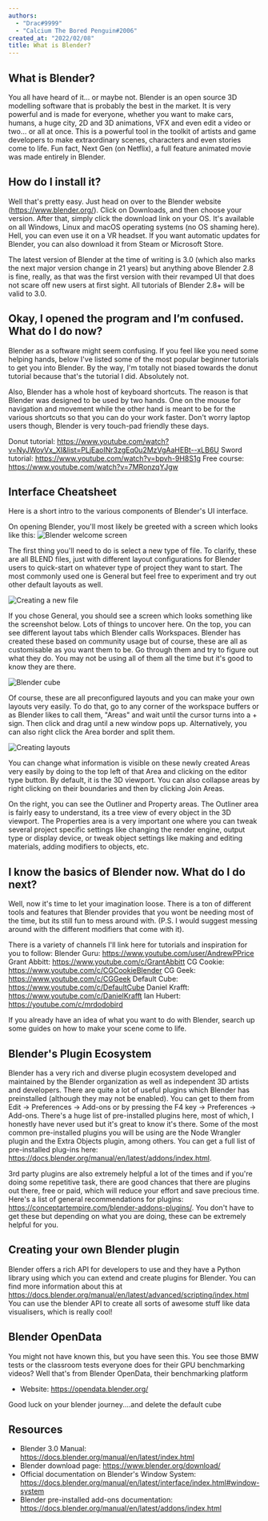 ```yaml
---
authors:
  - "Drac#9999"
  - "Calcium The Bored Penguin#2006"
created_at: "2022/02/08"
title: What is Blender?
---
```


## What is Blender?

You all have heard of it... or maybe not. Blender is an open source 3D modelling software that is probably the best in the market. It is very powerful and is made for everyone, whether you want to make cars, humans, a huge city, 2D and 3D animations, VFX and even edit a video or two... or all at once. This is a powerful tool in the toolkit of artists and game developers to make extraordinary scenes, characters and even stories come to life. Fun fact, Next Gen (on Netflix), a full feature animated movie was made entirely in Blender.

## How do I install it?

Well that's pretty easy. Just head on over to the Blender website (https://www.blender.org/). Click on Downloads, and then choose your version. After that, simply click the download link on your OS. It's available on all Windows, Linux and macOS operating systems (no OS shaming here). Hell, you can even use it on a VR headset. If you want automatic updates for Blender, you can also download it from Steam or Microsoft Store. 

The latest version of Blender at the time of writing is 3.0 (which also marks the next major version change in 21 years) but anything above Blender 2.8 is fine, really, as that was the first version with their revamped UI that does not scare off new users at first sight. All tutorials of Blender 2.8+ will be valid to 3.0.

## Okay, I opened the program and I’m confused. What do I do now?

Blender as a software might seem confusing. If you feel like you need some helping hands, below I've listed some of the most popular beginner tutorials to get you into Blender. By the way, I'm totally not biased towards the donut tutorial because that's the tutorial I did. Absolutely not. 

Also, Blender has a whole host of keyboard shortcuts. The reason is that Blender was designed to be used by two hands. One on the mouse for navigation and movement while the other hand is meant to be for the various shortcuts so that you can do your work faster. Don't worry laptop users though, Blender is very touch-pad friendly these days.

Donut tutorial: https://www.youtube.com/watch?v=NyJWoyVx_XI&list=PLjEaoINr3zgEq0u2MzVgAaHEBt--xLB6U
Sword tutorial: https://www.youtube.com/watch?v=bpvh-9H8S1g
Free course: https://www.youtube.com/watch?v=7MRonzqYJgw

## Interface Cheatsheet
Here is a short intro to the various components of Blender's UI interface. 

On opening Blender, you'll most likely be greeted with a screen which looks like this: 
![Blender welcome screen](https://i.imgur.com/LlemZnX.png)

The first thing you'll need to do is select a new type of file. To clarify, these are all BLEND files, just with different layout configurations for Blender users to quick-start on whatever type of project they want to start. The most commonly used one is General but feel free to experiment and try out other default layouts as well.

![Creating a new file](https://i.imgur.com/vUX0uNc.png)

If you chose General, you should see a screen which looks something like the screenshot below. Lots of things to uncover here. On the top, you can see different layout tabs which Blender calls Workspaces. Blender has created these based on community usage but of course, these are all as customisable as you want them to be. Go through them and try to figure out what they do. You may not be using all of them all the time but it's good to know they are there.

![Blender cube](https://i.imgur.com/ihDWjQf.png)

Of course, these are all preconfigured layouts and you can make your own layouts very easily. To do that, go to any corner of the workspace buffers or as Blender likes to call them, "Areas" and wait until the cursor turns into a + sign. Then click and drag until a new window pops up. Alternatively, you can also right click the Area border and split them.

![Creating layouts](https://i.imgur.com/EAhpONn.png)

You can change what information is visible on these newly created Areas very easily by doing to the top left of that Area and clicking on the editor type button. By default, it is the 3D viewport. You can also collapse areas by right clicking on their boundaries and then by clicking Join Areas.

On the right, you can see the Outliner and Property areas. The Outliner area is fairly easy to understand, its a tree view of every object in the 3D viewport. The Properties area is a very important one where you can tweak several project specific settings like changing the render engine, output type or display device, or tweak object settings like making and editing materials, adding modifiers to objects, etc.

## I know the basics of Blender now. What do I do next?

Well, now it's time to let your imagination loose. There is a ton of different tools and features that Blender provides that you wont be needing most of the time, but its still fun to mess around with. (P.S. I would suggest messing around with the different modifiers that come with it).

There is a variety of channels I'll link here for tutorials and inspiration for you to follow:
Blender Guru: https://www.youtube.com/user/AndrewPPrice
Grant Abbitt: https://www.youtube.com/c/GrantAbbitt
CG Cookie: https://www.youtube.com/c/CGCookieBlender
CG Geek: https://www.youtube.com/c/CGGeek
Default Cube: https://www.youtube.com/c/DefaultCube
Daniel Krafft: https://www.youtube.com/c/DanielKrafft
Ian Hubert: https://youtube.com/c/mrdodobird

If you already have an idea of what you want to do with Blender, search up some guides on how to make your scene come to life.

## Blender's Plugin Ecosystem

Blender has a very rich and diverse plugin ecosystem developed and maintained by the Blender organization as well as independent 3D artists and developers. There are quite a lot of useful plugins which Blender has preinstalled (although they may not be enabled). You can get to them from Edit → Preferences → Add-ons or by pressing the F4 key → Preferences → Add-ons. There's a huge list of pre-installed plugins here, most of which, I honestly have never used but it's great to know it's there. Some of the most common pre-installed plugins you will be using are the Node Wrangler plugin and the Extra Objects plugin, among others. You can get a full list of pre-installed plug-ins here: https://docs.blender.org/manual/en/latest/addons/index.html.

3rd party plugins are also extremely helpful a lot of the times and if you're doing some repetitive task, there are good chances that there are plugins out there, free or paid, which will reduce your effort and save precious time. Here's a list of general recommendations for plugins: https://conceptartempire.com/blender-addons-plugins/. You don't have to get these but depending on what you are doing, these can be extremely helpful for you. 

## Creating your own Blender plugin

Blender offers a rich API for developers to use and they have a Python library using which you can extend and create plugins for Blender. 
You can find more information about this at https://docs.blender.org/manual/en/latest/advanced/scripting/index.html
You can use the blender API to create all sorts of awesome stuff like data visualisers, which is really cool!

## Blender OpenData

You might not have known this, but you have seen this. You see those BMW tests or the classroom tests everyone does for their GPU benchmarking videos? Well that's from Blender OpenData, their benchmarking platform
- Website: https://opendata.blender.org/

Good luck on your blender journey....and delete the default cube

## Resources

- Blender 3.0 Manual: https://docs.blender.org/manual/en/latest/index.html
- Blender download page: https://www.blender.org/download/
- Official documentation on Blender's Window System: https://docs.blender.org/manual/en/latest/interface/index.html#window-system
- Blender pre-installed add-ons documentation: https://docs.blender.org/manual/en/latest/addons/index.html